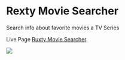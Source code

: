 # Rexty Movie Searcher

Search info about favorite movies a TV Series

Live Page [Ruxty Movie Searcher](https://rexty.netlify.app/).

<img src="https://github.com/MatiuxDev/movies-app-react/blob/master/src/assets/img/screenshot.png" />

